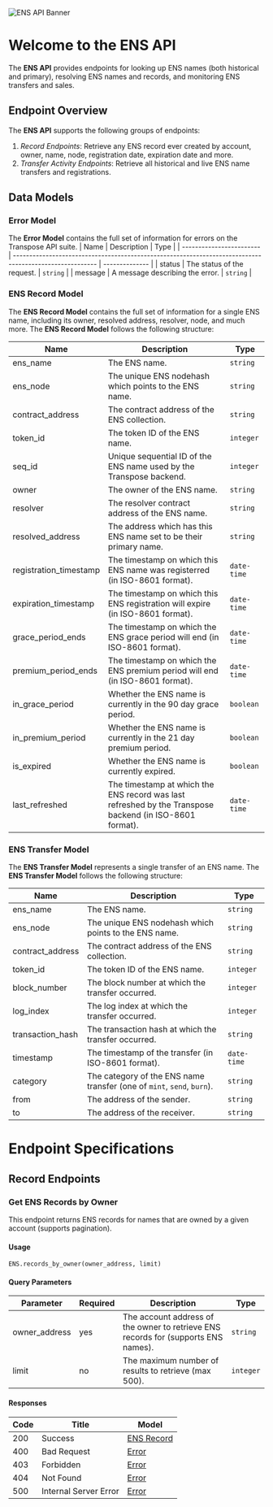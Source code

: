 ![ENS API Banner](https://files.readme.io/c59e02a-TRSP_DocBanner_ENS.png)
# Welcome to the ENS API

The **ENS API** provides endpoints for looking up ENS names (both historical and primary), resolving ENS names and records, and monitoring ENS transfers and sales.

## Endpoint Overview
The **ENS API** supports the following groups of endpoints:
 
1. *Record Endpoints*: Retrieve any ENS record ever created by account, owner, name, node, registration date, expiration date and more.
2. *Transfer Activity Endpoints*: Retrieve all historical and live ENS name transfers and registrations.

## Data Models

### Error Model
The **Error Model** contains the full set of information for errors on the Transpose API suite.
| Name                     | Description                                                                                             | Type           |
| ------------------------ | ------------------------------------------------------------------------------------------------------- | -------------- |
| status                   | The status of the request.                                                                              | `string`       |
| message                  | A message describing the error.                                                                         | `string`       |

### ENS Record Model
The **ENS Record Model** contains the full set of information for a single ENS name, including its owner, resolved address, resolver, node, and much more. The **ENS Record Model** follows the following structure: 

| Name                     | Description                                                                                             | Type           |
| ------------------------ | ------------------------------------------------------------------------------------------------------- | -------------- |
| ens_name                 | The ENS name.                                                                                           | `string`       |
| ens_node                 | The unique ENS nodehash which points to the ENS name.                                                   | `string`       |
| contract_address         | The contract address of the ENS collection.                                                             | `string`       |
| token_id                 | The token ID of the ENS name.                                                                           | `integer`      |
| seq_id                   | Unique sequential ID of the ENS name used by the Transpose backend.                                     | `integer`      |
| owner                    | The owner of the ENS name.                                                                              | `string`       |
| resolver                 | The resolver contract address of the ENS name.                                                          | `string`       |
| resolved_address         | The address which has this ENS name set to be their primary name.                                       | `string`       |
| registration_timestamp   | The timestamp on which this ENS name was registerred (in ISO-8601 format).                              | `date-time`    |
| expiration_timestamp     | The timestamp on which this ENS registration will expire (in ISO-8601 format).                          | `date-time`    |
| grace_period_ends        | The timestamp on which the ENS grace period will end (in ISO-8601 format).                              | `date-time`    |
| premium_period_ends      | The timestamp on which the ENS premium period will end (in ISO-8601 format).                            | `date-time`    |
| in_grace_period          | Whether the ENS name is currently in the 90 day grace period.                                           | `boolean`      |
| in_premium_period        | Whether the ENS name is currently in the 21 day premium period.                                         | `boolean`      |
| is_expired               | Whether the ENS name is currently expired.                                                              | `boolean`      |
| last_refreshed           | The timestamp at which the ENS record was last refreshed by the Transpose backend (in ISO-8601 format). | `date-time`    |

### ENS Transfer Model
The **ENS Transfer Model** represents a single transfer of an ENS name. The **ENS Transfer Model** follows the following structure:

| Name                     | Description                                                                                             | Type           |
| ------------------------ | ------------------------------------------------------------------------------------------------------- | -------------- |
| ens_name                 | The ENS name.                                                                                           | `string`       |
| ens_node                 | The unique ENS nodehash which points to the ENS name.                                                   | `string`       |
| contract_address         | The contract address of the ENS collection.                                                             | `string`       |
| token_id                 | The token ID of the ENS name.                                                                           | `integer`      |
| block_number             | The block number at which the transfer occurred.                                                        | `integer`      |
| log_index                | The log index at which the transfer occurred.                                                           | `integer`      |
| transaction_hash         | The transaction hash at which the transfer occurred.                                                    | `string`       |
| timestamp                | The timestamp of the transfer (in ISO-8601 format).                                                     | `date-time`    |
| category                 | The category of the ENS name transfer (one of `mint`, `send`, `burn`).                                  | `string`       |
| from                     | The address of the sender.                                                                              | `string`       |
| to                       | The address of the receiver.                                                                            | `string`       |

# Endpoint Specifications

## Record Endpoints

### Get ENS Records by Owner
This endpoint returns ENS records for names that are owned by a given account (supports pagination).

#### Usage
```
ENS.records_by_owner(owner_address, limit)
```

#### Query Parameters
| Parameter                | Required | Description                                                                                  | Type           |
| ------------------------ | -------- | -------------------------------------------------------------------------------------------- | -------------- |
| owner_address            | yes      | The account address of the owner to retrieve ENS records for (supports ENS names).           | `string`       |
| limit                    | no       | The maximum number of results to retrieve (max 500).                                         | `integer`      |

#### Responses
| Code              | Title                 |  Model                                                                                                       |
| ----------------- | --------------------- | ------------------------------------------------------------------------------------------------------------ |
| 200               | Success               | [ENS Record](https://github.com/TransposeData/transpose-python-sdk/tree/main/docs/ens.md#ENS-Record-Model)   |
| 400               | Bad Request           | [Error](https://github.com/TransposeData/transpose-python-sdk/tree/main/docs/ens.md#Error-Model)             |
| 403               | Forbidden             | [Error](https://github.com/TransposeData/transpose-python-sdk/tree/main/docs/ens.md#Error-Model)             |
| 404               | Not Found             | [Error](https://github.com/TransposeData/transpose-python-sdk/tree/main/docs/ens.md#Error-Model)             |
| 500               | Internal Server Error | [Error](https://github.com/TransposeData/transpose-python-sdk/tree/main/docs/ens.md#Error-Model)             |
